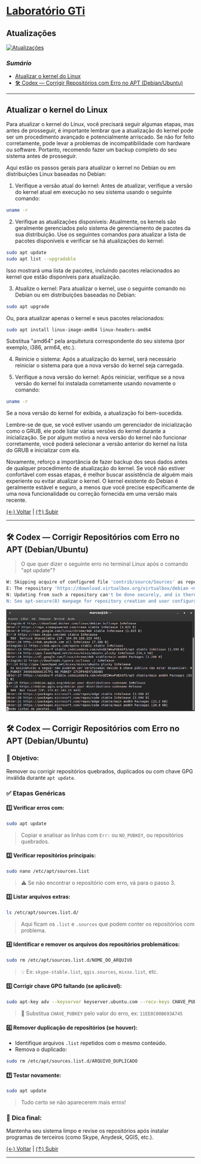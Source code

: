 # [Laboratório GTi](../../README.md#laborat%C3%B3rio-gti "Laboratório GTi")

## Atualizações

[![Atualizações](./images/Upgrade_button.jpg "Atualizações")](./images/Upgrade_button.jpg "Atualizações")

### *Sumário*

- [Atualizar o kernel do Linux](#atualizar-o-kernel-do-linux "Atualizar o kernel do Linux")
- [🛠️ Codex — Corrigir Repositórios com Erro no APT (Debian/Ubuntu)](#%EF%B8%8F-codex--corrigir-reposit%C3%B3rios-com-erro-no-apt-debianubuntu "Codex — Corrigir Repositórios com Erro no APT (Debian/Ubuntu)")

---

## Atualizar o kernel do Linux

Para atualizar o kernel do Linux, você precisará seguir algumas etapas, mas antes de prosseguir, é importante lembrar que a atualização do kernel pode ser um procedimento avançado e potencialmente arriscado. Se não for feito corretamente, pode levar a problemas de incompatibilidade com hardware ou software. Portanto, recomendo fazer um backup completo do seu sistema antes de prosseguir.

Aqui estão os passos gerais para atualizar o kernel no Debian ou em distribuições Linux baseadas no Debian:

1. Verifique a versão atual do kernel:
Antes de atualizar, verifique a versão do kernel atual em execução no seu sistema usando o seguinte comando:

```bash
uname -r
```

2. Verifique as atualizações disponíveis:
Atualmente, os kernels são geralmente gerenciados pelo sistema de gerenciamento de pacotes da sua distribuição. Use os seguintes comandos para atualizar a lista de pacotes disponíveis e verificar se há atualizações do kernel:

```bash
sudo apt update
sudo apt list --upgradable
```

Isso mostrará uma lista de pacotes, incluindo pacotes relacionados ao kernel que estão disponíveis para atualização.

3. Atualize o kernel:
Para atualizar o kernel, use o seguinte comando no Debian ou em distribuições baseadas no Debian:

```bash
sudo apt upgrade
```

Ou, para atualizar apenas o kernel e seus pacotes relacionados:

```bash
sudo apt install linux-image-amd64 linux-headers-amd64
```

Substitua "amd64" pela arquitetura correspondente do seu sistema (por exemplo, i386, arm64, etc.).

4. Reinicie o sistema:
Após a atualização do kernel, será necessário reiniciar o sistema para que a nova versão do kernel seja carregada.

5. Verifique a nova versão do kernel:
Após reiniciar, verifique se a nova versão do kernel foi instalada corretamente usando novamente o comando:

```bash
uname -r
```

Se a nova versão do kernel for exibida, a atualização foi bem-sucedida.

Lembre-se de que, se você estiver usando um gerenciador de inicialização como o GRUB, ele pode listar várias versões do kernel durante a inicialização. Se por algum motivo a nova versão do kernel não funcionar corretamente, você poderá selecionar a versão anterior do kernel na lista do GRUB e inicializar com ela.

Novamente, reforço a importância de fazer backup dos seus dados antes de qualquer procedimento de atualização do kernel. Se você não estiver confortável com essas etapas, é melhor buscar assistência de alguém mais experiente ou evitar atualizar o kernel. O kernel existente do Debian é geralmente estável e seguro, a menos que você precise especificamente de uma nova funcionalidade ou correção fornecida em uma versão mais recente.

[(&larr;) Voltar](https://github.com/systemboys/GTi_Laboratory#laborat%C3%B3rio-gti "Voltar ao Sumário") | 
[(&uarr;) Subir](#sum%C3%A1rio "Subir para o topo")

---

## 🛠️ Codex — Corrigir Repositórios com Erro no APT (Debian/Ubuntu)

> O que quer dizer o seguinte erro no terminal Linux após o comando "apt update"?

```bash
W: Skipping acquire of configured file 'contrib/source/Sources' as repository 'https://download.virtualbox.org/virtualbox/debian buster InRelease' does not seem to provide it (sources.list entry misspelt?)
E: The repository 'https://download.virtualbox.org/virtualbox/debian <mydist> Release' does not have a Release file.
N: Updating from such a repository can't be done securely, and is therefore disabled by default.
N: See apt-secure(8) manpage for repository creation and user configuration details.
```

[![Terminal após o comando apt update](./images/apt_update.png "Terminal após o comando apt update")](./images/apt_update.png "Terminal após o comando apt update")

## 🛠️ **Codex — Corrigir Repositórios com Erro no APT (Debian/Ubuntu)**

### 📌 Objetivo:

Remover ou corrigir repositórios quebrados, duplicados ou com chave GPG inválida durante `apt update`.

### ✅ **Etapas Genéricas**

#### 1️⃣ Verificar erros com:

```bash
sudo apt update
```

> Copiar e analisar as linhas com `Err:` ou `NO_PUBKEY`, ou repositórios quebrados.

#### 2️⃣ Verificar repositórios principais:

```bash
sudo nano /etc/apt/sources.list
```

> ⚠️ Se não encontrar o repositório com erro, vá para o passo 3.

#### 3️⃣ Listar arquivos extras:

```bash
ls /etc/apt/sources.list.d/
```

> Aqui ficam os `.list` e `.sources` que podem conter os repositórios com problema.

#### 4️⃣ Identificar e **remover** os arquivos dos repositórios problemáticos:

```bash
sudo rm /etc/apt/sources.list.d/NOME_DO_ARQUIVO
```

> 💡 Ex:
> `skype-stable.list`, `qgis.sources`, `mixxx.list`, etc.

#### 5️⃣ Corrigir chave GPG faltando (se aplicável):

```bash
sudo apt-key adv --keyserver keyserver.ubuntu.com --recv-keys CHAVE_PUBKEY
```

> 🔑 Substitua `CHAVE_PUBKEY` pelo valor do erro, ex: `11EE8C00B693A745`

#### 6️⃣ Remover duplicação de repositórios (se houver):

* Identifique arquivos `.list` repetidos com o mesmo conteúdo.
* Remova o duplicado:

```bash
sudo rm /etc/apt/sources.list.d/ARQUIVO_DUPLICADO
```

#### 7️⃣ Testar novamente:

```bash
sudo apt update
```

> Tudo certo se não aparecerem mais erros!

### 💾 **Dica final**:

Mantenha seu sistema limpo e revise os repositórios após instalar programas de terceiros (como Skype, Anydesk, QGIS, etc.).

[(&larr;) Voltar](https://github.com/systemboys/GTi_Laboratory#laborat%C3%B3rio-gti "Voltar ao Sumário") | 
[(&uarr;) Subir](#sum%C3%A1rio "Subir para o topo")

---